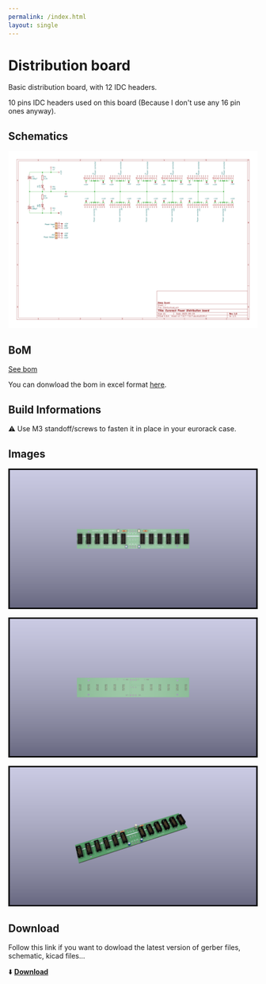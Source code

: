 ```yaml
---
permalink: /index.html
layout: single
---
```


# Distribution board

Basic distribution board, with 12 IDC headers.

10 pins IDC headers used on this board (Because I don't use any 16 pin ones anyway).

## Schematics

![Distribution board schematic](documentation/image/Distrib--Schematic.svg)

## BoM

[See bom](documentation/bom/Distrib_V1.0--iBoM.html)

You can donwload the bom in excel format [here](https://github.com/BleepSound/distribution_board/releases/download/v1.0/Distrib_V1.0--BoM.xlsx).

## Build Informations

:warning: Use M3 standoff/screws to fasten it in place in your eurorack case.

## Images

![3D Distribution board(front)](documentation/image/Distrib-3D_top.png)

![3D Distribution board(back)](documentation/image/Distrib-3D_bottom.png)

![3D Distribution board(iso)](documentation/image/Distrib-3D_top30deg.png)

## Download

Follow this link if you want to dowload the latest version of gerber files, schematic, kicad files...

:arrow_down: [**Download**](https://github.com/BleepSound/distribution_board/releases)

